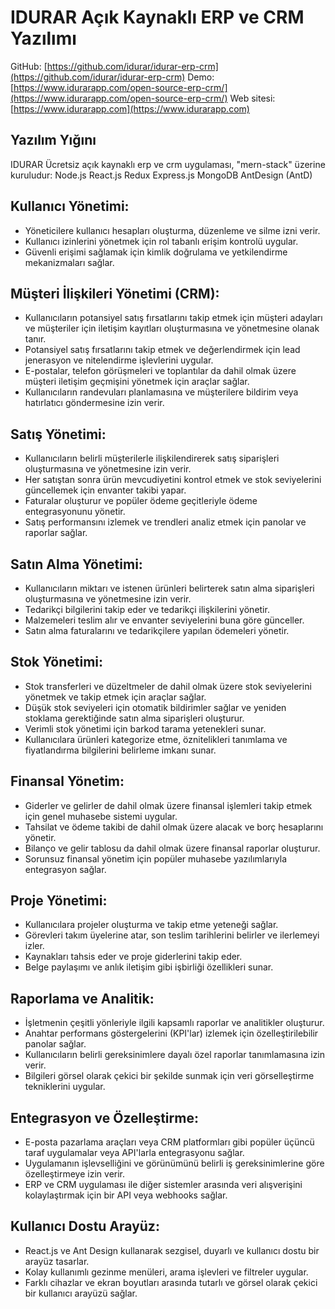 # IDURAR Açık Kaynaklı ERP ve CRM Yazılımı

GitHub: [https://github.com/idurar/idurar-erp-crm](https://github.com/idurar/idurar-erp-crm)
Demo: [https://www.idurarapp.com/open-source-erp-crm/](https://www.idurarapp.com/open-source-erp-crm/)
Web sitesi: [https://www.idurarapp.com](https://www.idurarapp.com)

## Yazılım Yığını

IDURAR Ücretsiz açık kaynaklı erp ve crm uygulaması, "mern-stack" üzerine kuruludur: Node.js React.js Redux Express.js MongoDB AntDesign (AntD)

## Kullanıcı Yönetimi:

- Yöneticilere kullanıcı hesapları oluşturma, düzenleme ve silme izni verir.
- Kullanıcı izinlerini yönetmek için rol tabanlı erişim kontrolü uygular.
- Güvenli erişimi sağlamak için kimlik doğrulama ve yetkilendirme mekanizmaları sağlar.

## Müşteri İlişkileri Yönetimi (CRM):

- Kullanıcıların potansiyel satış fırsatlarını takip etmek için müşteri adayları ve müşteriler için iletişim kayıtları oluşturmasına ve yönetmesine olanak tanır.
- Potansiyel satış fırsatlarını takip etmek ve değerlendirmek için lead jenerasyon ve nitelendirme işlevlerini uygular.
- E-postalar, telefon görüşmeleri ve toplantılar da dahil olmak üzere müşteri iletişim geçmişini yönetmek için araçlar sağlar.
- Kullanıcıların randevuları planlamasına ve müşterilere bildirim veya hatırlatıcı göndermesine izin verir.

## Satış Yönetimi:

- Kullanıcıların belirli müşterilerle ilişkilendirerek satış siparişleri oluşturmasına ve yönetmesine izin verir.
- Her satıştan sonra ürün mevcudiyetini kontrol etmek ve stok seviyelerini güncellemek için envanter takibi yapar.
- Faturalar oluşturur ve popüler ödeme geçitleriyle ödeme entegrasyonunu yönetir.
- Satış performansını izlemek ve trendleri analiz etmek için panolar ve raporlar sağlar.

## Satın Alma Yönetimi:

- Kullanıcıların miktarı ve istenen ürünleri belirterek satın alma siparişleri oluşturmasına ve yönetmesine izin verir.
- Tedarikçi bilgilerini takip eder ve tedarikçi ilişkilerini yönetir.
- Malzemeleri teslim alır ve envanter seviyelerini buna göre günceller.
- Satın alma faturalarını ve tedarikçilere yapılan ödemeleri yönetir.

## Stok Yönetimi:

- Stok transferleri ve düzeltmeler de dahil olmak üzere stok seviyelerini yönetmek ve takip etmek için araçlar sağlar.
- Düşük stok seviyeleri için otomatik bildirimler sağlar ve yeniden stoklama gerektiğinde satın alma siparişleri oluşturur.
- Verimli stok yönetimi için barkod tarama yetenekleri sunar.
- Kullanıcılara ürünleri kategorize etme, öznitelikleri tanımlama ve fiyatlandırma bilgilerini belirleme imkanı sunar.

## Finansal Yönetim:

- Giderler ve gelirler de dahil olmak üzere finansal işlemleri takip etmek için genel muhasebe sistemi uygular.
- Tahsilat ve ödeme takibi de dahil olmak üzere alacak ve borç hesaplarını yönetir.
- Bilanço ve gelir tablosu da dahil olmak üzere finansal raporlar oluşturur.
- Sorunsuz finansal yönetim için popüler muhasebe yazılımlarıyla entegrasyon sağlar.

## Proje Yönetimi:

- Kullanıcılara projeler oluşturma ve takip etme yeteneği sağlar.
- Görevleri takım üyelerine atar, son teslim tarihlerini belirler ve ilerlemeyi izler.
- Kaynakları tahsis eder ve proje giderlerini takip eder.
- Belge paylaşımı ve anlık iletişim gibi işbirliği özellikleri sunar.

## Raporlama ve Analitik:

- İşletmenin çeşitli yönleriyle ilgili kapsamlı raporlar ve analitikler oluşturur.
- Anahtar performans göstergelerini (KPI'lar) izlemek için özelleştirilebilir panolar sağlar.
- Kullanıcıların belirli gereksinimlere dayalı özel raporlar tanımlamasına izin verir.
- Bilgileri görsel olarak çekici bir şekilde sunmak için veri görselleştirme tekniklerini uygular.

## Entegrasyon ve Özelleştirme:

- E-posta pazarlama araçları veya CRM platformları gibi popüler üçüncü taraf uygulamalar veya API'larla entegrasyonu sağlar.
- Uygulamanın işlevselliğini ve görünümünü belirli iş gereksinimlerine göre özelleştirmeye izin verir.
- ERP ve CRM uygulaması ile diğer sistemler arasında veri alışverişini kolaylaştırmak için bir API veya webhooks sağlar.

## Kullanıcı Dostu Arayüz:

- React.js ve Ant Design kullanarak sezgisel, duyarlı ve kullanıcı dostu bir arayüz tasarlar.
- Kolay kullanımlı gezinme menüleri, arama işlevleri ve filtreler uygular.
- Farklı cihazlar ve ekran boyutları arasında tutarlı ve görsel olarak çekici bir kullanıcı arayüzü sağlar.